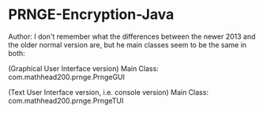 # PRNGE-Encryption-Java

Author: I don't remember what the differences between the newer 2013 and
the older normal version are, but he main classes seem to be the same in both:

(Graphical User Interface version)
Main Class: com.mathhead200.prnge.PrngeGUI

(Text User Interface version, i.e. console version)
Main Class: com.mathhead200.prnge.PrngeTUI
